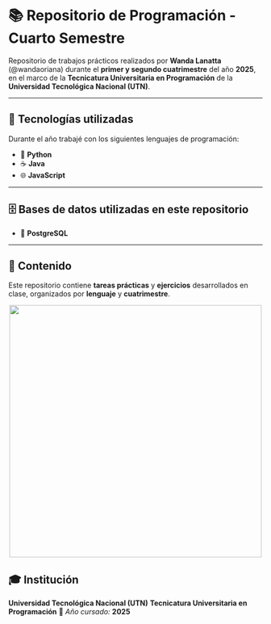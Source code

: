 # 📚 Repositorio de Programación - Cuarto Semestre 

Repositorio de trabajos prácticos realizados por **Wanda Lanatta** (@wandaoriana) durante el **primer y segundo cuatrimestre** del año **2025**, en el marco de la **Tecnicatura Universitaria en Programación** de la **Universidad Tecnológica Nacional (UTN)**.

---

## 🧠 Tecnologías utilizadas

Durante el año trabajé con los siguientes lenguajes de programación:

- 🐍 **Python**
- ☕ **Java**
- 🌐 **JavaScript**

---

## 🗄️ Bases de datos utilizadas en este repositorio

- 🐘 **PostgreSQL**

---

## 📂 Contenido

Este repositorio contiene **tareas prácticas** y **ejercicios** desarrollados en clase, organizados por **lenguaje** y **cuatrimestre**.


<p align="center">
  <img src="https://github.com/user-attachments/assets/2a8a649e-7346-49c0-b835-c4d0901eccd9" width="500px" />
</p>


## 🎓 Institución

**Universidad Tecnológica Nacional (UTN)**
**Tecnicatura Universitaria en Programación**
📅 *Año cursado:* **2025**
